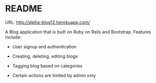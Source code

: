 # README
URL: http://alpha-blog12.herokuapp.com/


A Blog application that is built on Ruby on Rails and Bootstrap. Features include:

* User signup and authentication

* Creating, deleting, editing blogs

* Tagging blog based on categories

* Certain actions are limited by admin only
